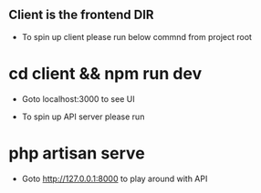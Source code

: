 ## Client is the frontend DIR

- To spin up client please run below commnd from project root
# cd client && npm run dev

- Goto localhost:3000 to see UI

- To spin up API server please run 
# php artisan serve

- Goto http://127.0.0.1:8000 to play around with API